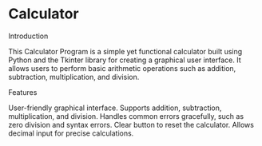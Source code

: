 # Calculator
Introduction

This Calculator Program is a simple yet functional calculator built using Python and the Tkinter library for creating a graphical user interface. It allows users to perform basic arithmetic operations such as addition, subtraction, multiplication, and division.

Features

User-friendly graphical interface.
Supports addition, subtraction, multiplication, and division.
Handles common errors gracefully, such as zero division and syntax errors.
Clear button to reset the calculator.
Allows decimal input for precise calculations.
